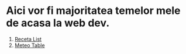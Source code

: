 # Aici vor fi majoritatea temelor mele de acasa la web dev.

1. [Receta List](https://cubbic.github.io/LaboratoareUniver/Web/Laborator1_receta.html)
2. [Meteo Table](https://cubbic.github.io/LaboratoareUniver/Web/Laborator2_meteo.html)
